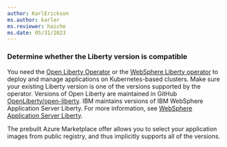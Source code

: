 ```yaml
---
author: KarlErickson
ms.author: karler
ms.reviewer: haiche
ms.date: 05/31/2023
---
```


### Determine whether the Liberty version is compatible

You need the [Open Liberty Operator](https://openliberty.io/docs/latest/open-liberty-operator.html) or the [WebSphere Liberty operator](https://www.ibm.com/docs/en/was-liberty/core?topic=operator-getting-started-websphere-liberty) to deploy and manage applications on Kubernetes-based clusters. Make sure your existing Liberty version is one of the versions supported by the operator. Versions of Open Liberty are maintained in GitHub [OpenLiberty/open-liberty](https://github.com/OpenLiberty/open-liberty/releases). IBM maintains versions of IBM WebSphere Application Server Liberty. For more information, see [WebSphere Application Server Liberty](https://www.ibm.com/docs/was-liberty/base?topic=liberty-overview).

The prebuilt Azure Marketplace offer allows you to select your application images from public registry, and thus implicitly supports all of the versions.

